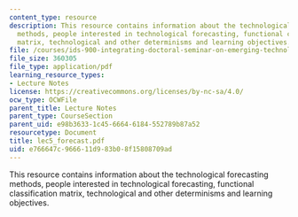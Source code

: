 ```yaml
---
content_type: resource
description: This resource contains information about the technological forecasting
  methods, people interested in technological forecasting, functional classification
  matrix, technological and other determinisms and learning objectives.
file: /courses/ids-900-integrating-doctoral-seminar-on-emerging-technologies-fall-2005/e766647c966611d983b08f15808709ad_lec5_forecast.pdf
file_size: 360305
file_type: application/pdf
learning_resource_types:
- Lecture Notes
license: https://creativecommons.org/licenses/by-nc-sa/4.0/
ocw_type: OCWFile
parent_title: Lecture Notes
parent_type: CourseSection
parent_uid: e98b3633-1c45-6664-6184-552789b87a52
resourcetype: Document
title: lec5_forecast.pdf
uid: e766647c-9666-11d9-83b0-8f15808709ad
---
```

This resource contains information about the technological forecasting methods, people interested in technological forecasting, functional classification matrix, technological and other determinisms and learning objectives.